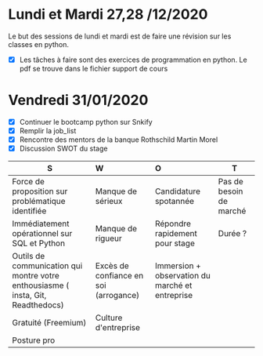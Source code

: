 # Lundi et Mardi 27,28 /12/2020

Le but des sessions de lundi et mardi est de faire une révision sur les classes en python.

- [x] Les tâches à faire sont des exercices de programmation en python.
      Le pdf se trouve dans le fichier support de cours

# Vendredi 31/01/2020

- [x] Continuer le bootcamp python sur Snkify
- [x] Remplir la job_list
- [x] Rencontre des mentors de la banque Rothschild Martin Morel
- [x] Discussion SWOT du stage

| S  | W | O | T |
| ---|:---|:---|--- |
| Force de proposition sur problématique identifiée  | Manque de sérieux | Candidature spotannée | Pas de besoin de marché |
| Immédiatement opérationnel sur SQL et Python | Manque de rigueur | Répondre rapidement pour stage | Durée ? |
| Outils de communication qui montre votre enthousiasme ( insta, Git, Readthedocs) | Excès de confiance en soi (arrogance) | Immersion + observation du marché et entreprise |
|Gratuité (Freemium) | Culture d'entreprise
  | Posture pro |
